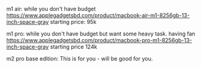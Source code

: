 m1 air: while you don't have budget
https://www.applegadgetsbd.com/product/macbook-air-m1-8256gb-13-inch-space-gray
starting price: 95k

m1 pro: while you don't have budget but want some heavy task. having fan
https://www.applegadgetsbd.com/product/macbook-pro-m1-8256gb-13-inch-space-gray
starting price 124k

m2 pro base edition: This is for you - will be good for you.
